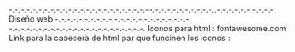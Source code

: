 -.-.-.-.-.-.-.-.-.-.-.-.-.-.-.-.-.-.-.-.-.-.-.--.-.-.-.-.-.-.-.-.-.-..-.-.-.-.-.-.-.-.-.- 
Diseño web
-.-.-.-.-.-.-.-.-.-.-.-.-.-.-.-.-.-.-.-.-.-.--.-.-.-.-.-.-.-.-.-.-.-.-.-.-.-.-.-.-.-.-.-.-.
Iconos para html : fontawesome.com
Link para la cabecera de html par que funcinen los iconos : <link rel="stylesheet" href="https://cdnjs.cloudflare.com/ajax/libs/font-awesome/6.6.0/css/all.min.css" integrity="sha512-Kc323vGBEqzTmouAECnVceyQqyqdsSiqLQISBL29aUW4U/M7pSPA/gEUZQqv1cwx4OnYxTxve5UMg5GT6L4JJg==" crossorigin="anonymous" referrerpolicy="no-referrer" />
